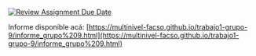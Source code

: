 [![Review Assignment Due Date](https://classroom.github.com/assets/deadline-readme-button-22041afd0340ce965d47ae6ef1cefeee28c7c493a6346c4f15d667ab976d596c.svg)](https://classroom.github.com/a/o5vnIO0L)

Informe disponible acá: [https://multinivel-facso.github.io/trabajo1-grupo-9/informe_grupo%209.html](https://multinivel-facso.github.io/trabajo1-grupo-9/informe_grupo%209.html)
